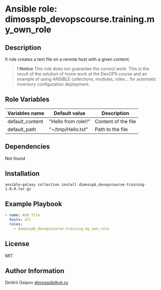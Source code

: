 # Ansible role: dimosspb_devopscourse.training.my_own_role
## Description

It role creates a text file on a remote host with a given content.

> **! Notice**
This role does not guarantee the correct work. This is the result of the solution of home work at the DevOPS course and an example of using ANSIBLE collections, modules, roles... for automatic inventory configuration deployment.

## Role Variables

| Variables name | Default value      | Description |
|----------------|--------------------|-------------|
| default_content | "Hello from role!!" | Content of the file |
| default_path | "~/tmp/Hello.txt" | Path to the file |

## Dependencies

Not found

## Installation

```shell
ansible-galaxy collection install dimosspb_devopscourse-training-1.0.0.tar.gz
```

## Example Playbook
```yaml
- name: Add file
  hosts: all
  roles:
    - dimosspb_devopscourse.training.my_own_role
```
## License

MIT

## Author Information

Dmitrii Osipov
dimosspb@vk.ru
